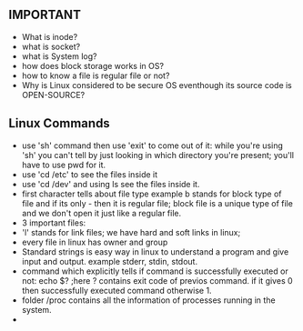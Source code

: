 ## IMPORTANT 
- What is inode?
- what is socket?
- what is System log?
- how does block storage works in OS?
- how to know a file is regular file or not?
- Why is Linux considered to be secure OS eventhough its source code is OPEN-SOURCE?

## Linux Commands
- use 'sh' command then use 'exit' to come out of it: while you're using 'sh' you can't tell by just looking in which directory you're present; you'll have to use pwd for it. 
- use 'cd /etc' to see the files inside it
- use 'cd /dev' and using ls see the files inside it.
- first character tells about file type example b stands for block type  of file and if its only - then it is regular file; block file is a unique type of file and we don't open it just like a regular file.
- 3 important files: 
- 'l' stands for link files; we have hard and soft links in linux; 
- every file in linux has owner and group
- Standard strings is easy way in linux to understand a program and give input and output. example stderr, stdin, stdout.
- command which explicitly tells if command is successfully executed or not: echo $?    ;here ? contains exit code of previos command. if it gives 0 then successfully executed command otherwise 1.
- folder /proc contains all the information of processes running in the system.
- 
